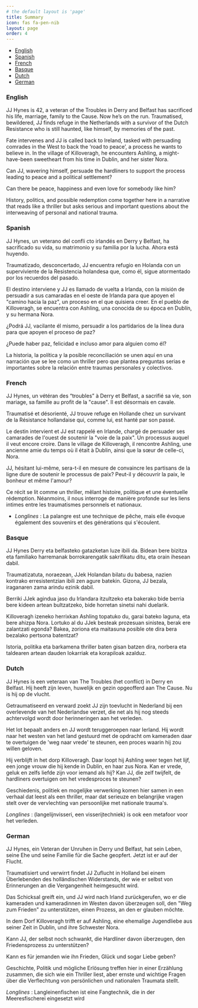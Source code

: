 ```yaml
---
# the default layout is 'page'
title: Summary
icon: fas fa-pen-nib
layout: page
order: 4
---
```


- [English](#english)
- [Spanish](#spanish)
- [French](#french)
- [Basque](#basque)
- [Dutch](#dutch)
- [German](#german)

### English

JJ Hynes is 42, a veteran of the Troubles in Derry and Belfast has sacrificed his life, marriage, family to the Cause. Now he’s on the run.  Traumatised, bewildered, JJ finds refuge in the Netherlands with a survivor of the Dutch Resistance who is still haunted, like himself, by memories of the past. 

Fate intervenes and JJ is called back to Ireland, tasked with persuading comrades in the West to back the ‘road to peace’, a process he wants to believe in.
In the village of Killoveragh, he encounters Ashling, a might-have-been sweetheart from his time in Dublin, and her sister Nora.

Can JJ, wavering himself, persuade the hardliners to support the process leading to peace and a political settlement?

Can there be peace, happiness and even love for somebody like him?

History, politics, and possible redemption come together here in a narrative that reads like a thriller but asks serious and important questions about the interweaving of personal and national trauma.

### Spanish

JJ Hynes, un veterano del confli	cto irlandés en Derry y Belfast, ha sacrificado su vida, su matrimonio y su familia por la lucha. Ahora está huyendo.

Traumatizado, desconcertado, JJ encuentra refugio en Holanda con un superviviente de la Resistencia holandesa que, como él, sigue atormentado por los recuerdos del pasado. 

El destino interviene y JJ es llamado de vuelta a Irlanda, con la misión de persuadir a sus camaradas en el oeste de Irlanda para que apoyen el "camino hacia la paz", un proceso en el que quisiera creer.
En el pueblo de Killoveragh, se encuentra con Ashling, una conocida de su época en Dublín, y su hermana Nora. 

¿Podrá JJ, vacilante él mismo, persuadir a los partidarios de la línea dura para que apoyen el proceso de paz? 

¿Puede haber paz, felicidad e incluso amor para alguien como él?

La historia, la política y la posible reconciliación se unen aquí en una narración que se lee como un thriller pero que plantea preguntas serias e importantes sobre la relación entre traumas personales y colectivos.

### French

JJ Hynes, un vétéran des “troubles” à Derry et Belfast, a sacrifié sa vie, son mariage, sa famille au profit de la "cause". Il est désormais en cavale.

Traumatisé et désorienté, JJ trouve refuge en Hollande chez un survivant de la Résistance hollandaise qui, comme lui, est hanté par son passé. 

Le destin intervient et JJ est rappelé en Irlande, chargé de persuader ses camarades de l'ouest de soutenir la "voie de la paix". Un processus auquel il veut encore croire. Dans le village de Killoveragh, il rencontre Ashling, une ancienne amie du temps où il était à Dublin, ainsi que la sœur de celle-ci, Nora.

JJ, hésitant lui-même, sera-t-il en mesure de convaincre les partisans de la ligne dure de soutenir le processus de paix? Peut-il y découvrir la paix, le bonheur et même l'amour?

Ce récit se lit comme un thriller, mêlant histoire, politique et une éventuelle rédemption. Néanmoins, il nous interroge de manière profonde sur les liens intimes entre les traumatismes personnels et nationaux.

* _Longlines_ : La palangre est une technique de pêche, mais elle évoque également des souvenirs et des générations qui s'écoulent.

### Basque

JJ Hynes Derry eta belfasteko gatazketan luze ibili da. Bidean bere bizitza eta familiako harremanak borrokarengatik sakrifikatu ditu, eta orain ihesean dabil.

Traumatizatuta, noraezean, JJek Holandan bilatu du babesa, nazien kontrako erresistentzian ibili zen agure batekin. Gizona, JJ bezala, iraganaren zama arindu ezinik dabil.

Berriki JJek agindua jaso du Irlandara itzultzeko eta bakerako bide berria bere kideen artean bultzatzeko, bide horretan sinetsi nahi duelarik.

Killoveragh izeneko herrixkan Ashling topatuko du, garai bateko laguna, eta bere ahizpa Nora. Lortuko al du JJek besteak prozesuan sinistea, berak ere zalantzati egonda? Bakea, zoriona eta maitasuna posible ote dira bera bezalako pertsona batentzat?

Istoria, politika eta barkamena thriller baten gisan batzen dira, norbera eta taldearen artean dauden lokarriak eta korapiloak azalduz.

### Dutch

JJ Hynes is een veteraan van The Troubles (het conflict) in Derry en Belfast. Hij heeft zijn leven, huwelijk en gezin opgeofferd aan The Cause. Nu is hij op de vlucht.

Getraumatiseerd en verward zoekt JJ zijn toevlucht in Nederland bij een overlevende van het Nederlandse verzet, die net als hij nog steeds achtervolgd wordt door herinneringen aan het verleden.

Het lot bepaalt anders en JJ wordt teruggeroepen naar Ierland. Hij wordt naar het westen van het land gestuurd met de opdracht om kameraden daar te overtuigen de 'weg naar vrede' te steunen, een proces waarin hij zou willen geloven.

Hij verblijft in het dorp Killoveragh. Daar loopt hij Ashling weer tegen het lijf, een jonge vrouw die hij kende in Dublin, en haar zus Nora. Kan er vrede, geluk en zelfs liefde zijn voor iemand als hij? Kan JJ, die zelf twijfelt, de hardliners overtuigen om het vredesproces te steunen?

Geschiedenis, politiek en mogelijke verwerking komen hier samen in een verhaal dat leest als een thriller, maar dat serieuze en belangrijke vragen stelt over de vervlechting van persoonlijke met nationale trauma's.

_Longlines_ : (langelijnvisseri, een visserijtechniek) is ook een metafoor voor het verleden.

### German

JJ Hynes, ein Veteran der Unruhen in Derry und Belfast, hat sein Leben, seine Ehe und seine Familie für die Sache geopfert. Jetzt ist er auf der Flucht.

Traumatisiert und verwirrt findet JJ Zuflucht in Holland bei einem Überlebenden des holländischen Widerstands, der wie er selbst von Erinnerungen an die Vergangenheit heimgesucht wird. 

Das Schicksal greift ein, und JJ wird nach Irland zurückgerufen, wo er die kameraden und kameradinnen im Westen davon überzeugen soll, den "Weg zum Frieden" zu unterstützen, einen Prozess, an den er glauben möchte.

In dem Dorf Killoveragh trifft er auf Ashling, eine ehemalige Jugendliebe aus seiner Zeit in Dublin, und ihre Schwester Nora. 

Kann JJ, der selbst noch schwankt, die Hardliner davon überzeugen, den Friedensprozess zu unterstützen? 

Kann es für jemanden wie ihn Frieden, Glück und sogar Liebe geben?

Geschichte, Politik und mögliche Erlösung treffen hier in einer Erzählung zusammen, die sich wie ein Thriller liest, aber ernste und wichtige Fragen über die Verflechtung von persönlichen und nationalen Traumata stellt.

_Longlines_ : Langleinenfischen ist eine Fangtechnik, die in der Meeresfischerei eingesetzt wird